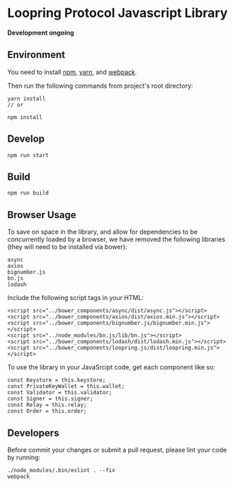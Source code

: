 # Loopring Protocol Javascript Library

**Development ongoing**

## Environment

You need to install [npm](https://www.npmjs.com/get-npm), [yarn](https://yarnpkg.com/lang/en/docs/cli/install/), and [webpack](https://github.com/webpack/webpack).

Then run the following commands from project's root directory:
 
```
yarn install
// or

npm install
```

## Develop

```
npm run start
```

## Build

```
npm run build
```

## Browser Usage

To save on space in the library, and allow for dependencies to be concurrently loaded by a browser, we have removed the following libraries (they will need to be installed via bower):

```
async
axios
bignumber.js
bn.js
lodash
```

Include the following script tags in your HTML:

```
<script src="../bower_components/async/dist/async.js"></script>
<script src="../bower_components/axios/dist/axios.min.js"></script>
<script src="../bower_components/bignumber.js/bignumber.min.js"></script>
<script src="../node_modules/bn.js/lib/bn.js"></script>
<script src="../bower_components/lodash/dist/lodash.min.js"></script>
<script src="../bower_components/loopring.js/dist/loopring.min.js"></script>
```

To use the library in your JavaSrcipt code, get each component like so:

```
const Keystore = this.keystore;
const PrivateKeyWallet = this.wallet;
const Validator = this.validator;
const Signer = this.signer;
const Relay = this.relay;
const Order = this.order;
```

## Developers

Before commit your changes or submit a pull request, please lint your code by running:

```
./node_modules/.bin/eslint . --fix
webpack
```
